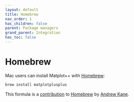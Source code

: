 ```yaml
---
layout: default
title: Homebrew
nav_order: 1
has_children: false
parent: Package managers
grand_parent: Integration
has_toc: false
---
```

# Homebrew

Mac users can install Matplot++ with [Homebrew](https://brew.sh):

```bash
brew install matplotplusplus
```

This formula is a [contribution](https://github.com/Homebrew/homebrew-core/pull/62577) to [Homebrew](https://github.com/Homebrew/homebrew-core) by [Andrew Kane](https://github.com/ankane).  




<!-- Generated with mdsplit: https://github.com/alandefreitas/mdsplit -->
